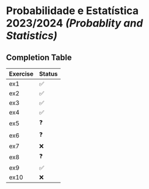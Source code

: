# Probabilidade e Estatística 2023/2024 _(Probablity and Statistics)_

## Completion Table
| Exercise | Status |
|---|---|
| ex1 | :white_check_mark: |
| ex2 | :white_check_mark: |
| ex3 | :white_check_mark: |
| ex4 | :white_check_mark: |
| ex5 | :question: |
| ex6 | :question: |
| ex7 | :x: |
| ex8 | :question: |
| ex9 | :white_check_mark: |
| ex10 | :x: |
